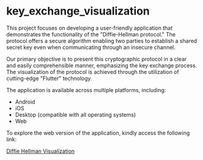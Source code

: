 # key_exchange_visualization

This project focuses on developing a user-friendly application that demonstrates the functionality of the "Diffie-Hellman protocol." The protocol offers a secure algorithm enabling two parties to establish a shared secret key even when communicating through an insecure channel.

Our primary objective is to present this cryptographic protocol in a clear and easily comprehensible manner, emphasizing the key exchange process. The visualization of the protocol is achieved through the utilization of cutting-edge "Flutter" technology.

The application is available across multiple platforms, including:

- Android
- iOS
- Desktop (compatible with all operating systems)
- Web

To explore the web version of the application, kindly access the following link:

<a href="https://diffie-hellman-visualization.com">Diffie Hellman Visualization</a>
